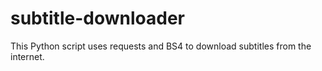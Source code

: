 # subtitle-downloader
This Python script uses requests and BS4 to download subtitles from the internet.
